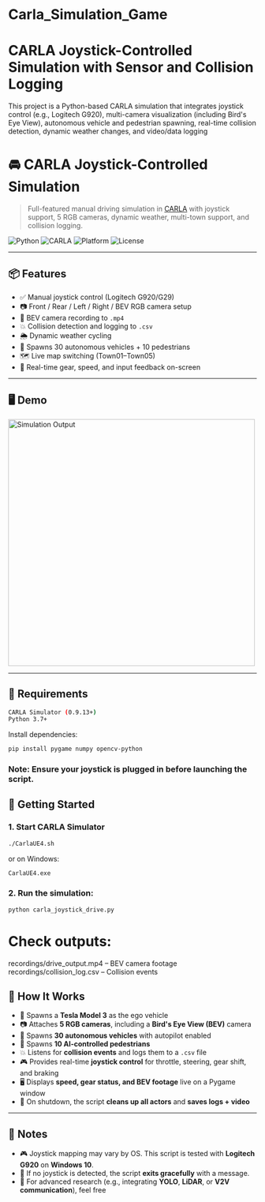 # Carla_Simulation_Game

# CARLA Joystick-Controlled Simulation with Sensor and Collision Logging
This project is a Python-based CARLA simulation that integrates joystick control (e.g., Logitech G920), multi-camera visualization (including Bird's Eye View), autonomous vehicle and pedestrian spawning, real-time collision detection, dynamic weather changes, and video/data logging

# 🚘 CARLA Joystick-Controlled Simulation

> Full-featured manual driving simulation in [CARLA](https://carla.org/) with joystick support, 5 RGB cameras, dynamic weather, multi-town support, and collision logging.

![Python](https://img.shields.io/badge/Python-3.7%2B-blue)
![CARLA](https://img.shields.io/badge/CARLA-0.9.13%2B-green)
![Platform](https://img.shields.io/badge/Platform-Windows%20%7C%20Linux-lightgrey)
![License](https://img.shields.io/badge/License-MIT-yellow)

---

## 📦 Features

- ✅ Manual joystick control (Logitech G920/G29)
- 📷 Front / Rear / Left / Right / BEV RGB camera setup
- 🎥 BEV camera recording to `.mp4`
- 💥 Collision detection and logging to `.csv`
- 🌦️ Dynamic weather cycling
- 🧍 Spawns 30 autonomous vehicles + 10 pedestrians
- 🗺️ Live map switching (Town01–Town05)
- 🛞 Real-time gear, speed, and input feedback on-screen

---

## 🖥️ Demo

<img src="i[mages/drive_output.pn](https://media.licdn.com/dms/image/v2/C4D33AQEDVBUBtBDz9g/productpage-image_1128_635/productpage-image_1128_635/0/1663775950406/carla_simulator_image?e=2147483647&v=beta&t=29Cwx8RcZX9R6g9qurhJGuFRQY3QOfYN8klajWK07Pg)g" alt="Simulation Output" width="500"/>


---

## 🧰 Requirements
```bash
CARLA Simulator (0.9.13+)
Python 3.7+
```
Install dependencies:
```bash
pip install pygame numpy opencv-python
```
### Note: Ensure your joystick is plugged in before launching the script.

## 🚀 Getting Started

### 1. Start CARLA Simulator

```bash
./CarlaUE4.sh
```

or on Windows:
```bash
CarlaUE4.exe
```

### 2. Run the simulation:
```bash
python carla_joystick_drive.py
```

# Check outputs:
recordings/drive_output.mp4 – BEV camera footage
recordings/collision_log.csv – Collision events

## 🧠 How It Works

- 🚗 Spawns a **Tesla Model 3** as the ego vehicle
- 📷 Attaches **5 RGB cameras**, including a **Bird's Eye View (BEV)** camera
- 🚙 Spawns **30 autonomous vehicles** with autopilot enabled
- 🧍 Spawns **10 AI-controlled pedestrians**
- 💥 Listens for **collision events** and logs them to a `.csv` file
- 🎮 Provides real-time **joystick control** for throttle, steering, gear shift, and braking
- 🖥️ Displays **speed, gear status, and BEV footage** live on a Pygame window
- 🧹 On shutdown, the script **cleans up all actors** and **saves logs + video**

---

## 📌 Notes

- 🎮 Joystick mapping may vary by OS. This script is tested with **Logitech G920** on **Windows 10**.
- 🛑 If no joystick is detected, the script **exits gracefully** with a message.
- 🧪 For advanced research (e.g., integrating **YOLO**, **LiDAR**, or **V2V communication**), feel free
